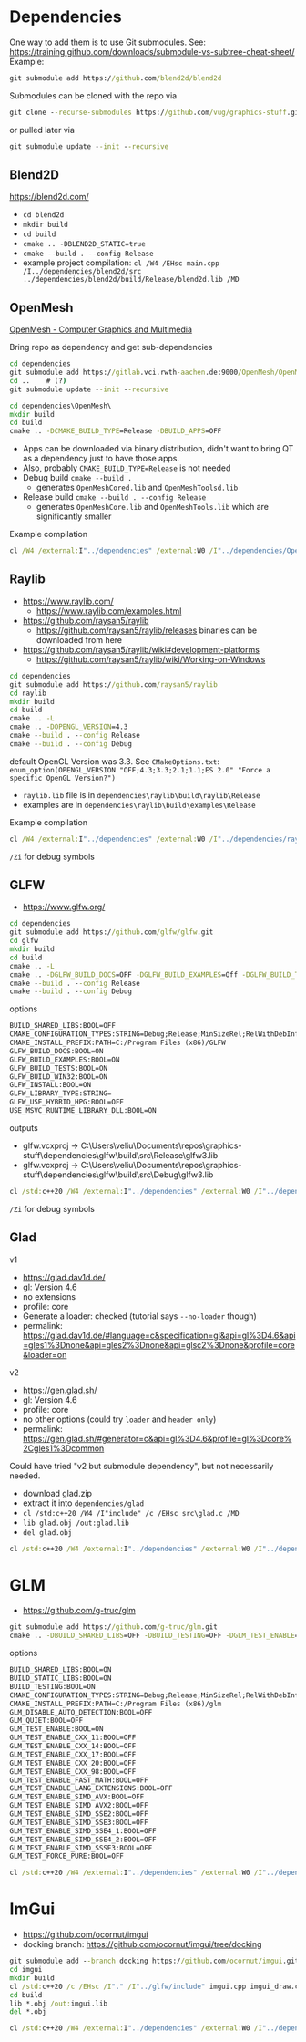 # Dependencies

One way to add them is to use Git submodules. See: <https://training.github.com/downloads/submodule-vs-subtree-cheat-sheet/>
Example:

```cmd
git submodule add https://github.com/blend2d/blend2d
```

Submodules can be cloned with the repo via

```cmd
git clone --recurse-submodules https://github.com/vug/graphics-stuff.git
```

or pulled later via

```cmd
git submodule update --init --recursive
```

## Blend2D

<https://blend2d.com/>

* `cd blend2d`
* `mkdir build`
* `cd build`
* `cmake .. -DBLEND2D_STATIC=true`
* `cmake --build . --config Release`
* example project compilation: `cl /W4 /EHsc main.cpp /I../dependencies/blend2d/src ../dependencies/blend2d/build/Release/blend2d.lib /MD`

## OpenMesh

[OpenMesh \- Computer Graphics and Multimedia](https://www.graphics.rwth-aachen.de/software/openmesh/)

Bring repo as dependency and get sub-dependencies

```cmd
cd dependencies
git submodule add https://gitlab.vci.rwth-aachen.de:9000/OpenMesh/OpenMesh.git
cd ..    # (?)
git submodule update --init --recursive
```

```cmd
cd dependencies\OpenMesh\
mkdir build
cd build
cmake .. -DCMAKE_BUILD_TYPE=Release -DBUILD_APPS=OFF
```

* Apps can be downloaded via binary distribution, didn't want to bring QT as a dependency just to have those apps.
* Also, probably `CMAKE_BUILD_TYPE=Release` is not needed
* Debug build `cmake --build .`
  * generates `OpenMeshCored.lib` and `OpenMeshToolsd.lib`
* Release build `cmake --build . --config Release`
  * generates `OpenMeshCore.lib` and `OpenMeshTools.lib` which are significantly smaller

Example compilation

```cmd
cl /W4 /external:I"../dependencies" /external:W0 /I"../dependencies/OpenMesh/src" ../dependencies/OpenMesh/build/Build/lib/OpenMeshCore.lib /MD /D_USE_MATH_DEFINES /EHsc cube.cpp
```

## Raylib

* <https://www.raylib.com/>
  * <https://www.raylib.com/examples.html>
* <https://github.com/raysan5/raylib>
  * <https://github.com/raysan5/raylib/releases> binaries can be downloaded from here
* <https://github.com/raysan5/raylib/wiki#development-platforms>
  * <https://github.com/raysan5/raylib/wiki/Working-on-Windows>

```cmd
cd dependencies
git submodule add https://github.com/raysan5/raylib
cd raylib
mkdir build
cd build
cmake .. -L
cmake .. -DOPENGL_VERSION=4.3 
cmake --build . --config Release
cmake --build . --config Debug
```

default OpenGL Version was 3.3. See `CMakeOptions.txt`: `enum_option(OPENGL_VERSION "OFF;4.3;3.3;2.1;1.1;ES 2.0" "Force a specific OpenGL Version?")`

* `raylib.lib` file is in `dependencies\raylib\build\raylib\Release`
* examples are in `dependencies\raylib\build\examples\Release`

Example compilation

```cmd
cl /W4 /external:I"../dependencies" /external:W0 /I"../dependencies/raylib/build/raylib/include" ../dependencies/raylib/build/raylib/Release/raylib.lib User32.lib gdi32.lib Shell32.lib Winmm.lib /MD /EHsc raylib.cpp
```

`/Zi` for debug symbols

## GLFW

* <https://www.glfw.org/>

```cmd
cd dependencies
git submodule add https://github.com/glfw/glfw.git
cd glfw
mkdir build
cd build
cmake .. -L
cmake .. -DGLFW_BUILD_DOCS=OFF -DGLFW_BUILD_EXAMPLES=Off -DGLFW_BUILD_TESTS=OFF -DGLFW_INSTALL=OFF
cmake --build . --config Release
cmake --build . --config Debug
```

options

```txt
BUILD_SHARED_LIBS:BOOL=OFF
CMAKE_CONFIGURATION_TYPES:STRING=Debug;Release;MinSizeRel;RelWithDebInfo
CMAKE_INSTALL_PREFIX:PATH=C:/Program Files (x86)/GLFW
GLFW_BUILD_DOCS:BOOL=ON
GLFW_BUILD_EXAMPLES:BOOL=ON
GLFW_BUILD_TESTS:BOOL=ON
GLFW_BUILD_WIN32:BOOL=ON
GLFW_INSTALL:BOOL=ON
GLFW_LIBRARY_TYPE:STRING=
GLFW_USE_HYBRID_HPG:BOOL=OFF
USE_MSVC_RUNTIME_LIBRARY_DLL:BOOL=ON
```

outputs

* glfw.vcxproj -> C:\Users\veliu\Documents\repos\graphics-stuff\dependencies\glfw\build\src\Release\glfw3.lib
* glfw.vcxproj -> C:\Users\veliu\Documents\repos\graphics-stuff\dependencies\glfw\build\src\Debug\glfw3.lib

```cmd
cl /std:c++20 /W4 /external:I"../dependencies" /external:W0 /I"../dependencies/glfw/include" ../dependencies/glfw/build/src/Release/glfw3.lib Opengl32.lib User32.lib Gdi32.lib Shell32.lib /MD /EHsc glfw_01.cpp
```

`/Zi` for debug symbols

## Glad

v1

* <https://glad.dav1d.de/>
* gl: Version 4.6
* no extensions
* profile: core
* Generate a loader: checked (tutorial says `--no-loader` though)
* permalink: <https://glad.dav1d.de/#language=c&specification=gl&api=gl%3D4.6&api=gles1%3Dnone&api=gles2%3Dnone&api=glsc2%3Dnone&profile=core&loader=on>

v2

* <https://gen.glad.sh/>
* gl: Version 4.6
* profile: core
* no other options (could try `loader` and `header only`)
* permalink: <https://gen.glad.sh/#generator=c&api=gl%3D4.6&profile=gl%3Dcore%2Cgles1%3Dcommon>

Could have tried "v2 but submodule dependency", but not necessarily needed.

* download glad.zip
* extract it into `dependencies/glad`
* `cl /std:c++20 /W4 /I"include" /c /EHsc src\glad.c /MD`
* `lib glad.obj /out:glad.lib`
* `del glad.obj`

```cmd
cl /std:c++20 /W4 /external:I"../dependencies" /external:W0 /I"../dependencies/glfw/include" ../dependencies/glfw/build/src/Release/glfw3.lib /I"../dependencies/glad/include" ../dependencies/glad/glad.lib Opengl32.lib User32.lib Gdi32.lib Shell32.lib /MD /EHsc glfw_02.cpp
```

# GLM

* <https://github.com/g-truc/glm>

```cmd
git submodule add https://github.com/g-truc/glm.git
cmake .. -DBUILD_SHARED_LIBS=OFF -DBUILD_TESTING=OFF -DGLM_TEST_ENABLE=OFF
```

options

```txt
BUILD_SHARED_LIBS:BOOL=ON
BUILD_STATIC_LIBS:BOOL=ON
BUILD_TESTING:BOOL=ON
CMAKE_CONFIGURATION_TYPES:STRING=Debug;Release;MinSizeRel;RelWithDebInfo
CMAKE_INSTALL_PREFIX:PATH=C:/Program Files (x86)/glm
GLM_DISABLE_AUTO_DETECTION:BOOL=OFF
GLM_QUIET:BOOL=OFF
GLM_TEST_ENABLE:BOOL=ON
GLM_TEST_ENABLE_CXX_11:BOOL=OFF
GLM_TEST_ENABLE_CXX_14:BOOL=OFF
GLM_TEST_ENABLE_CXX_17:BOOL=OFF
GLM_TEST_ENABLE_CXX_20:BOOL=OFF
GLM_TEST_ENABLE_CXX_98:BOOL=OFF
GLM_TEST_ENABLE_FAST_MATH:BOOL=OFF
GLM_TEST_ENABLE_LANG_EXTENSIONS:BOOL=OFF
GLM_TEST_ENABLE_SIMD_AVX:BOOL=OFF
GLM_TEST_ENABLE_SIMD_AVX2:BOOL=OFF
GLM_TEST_ENABLE_SIMD_SSE2:BOOL=OFF
GLM_TEST_ENABLE_SIMD_SSE3:BOOL=OFF
GLM_TEST_ENABLE_SIMD_SSE4_1:BOOL=OFF
GLM_TEST_ENABLE_SIMD_SSE4_2:BOOL=OFF
GLM_TEST_ENABLE_SIMD_SSSE3:BOOL=OFF
GLM_TEST_FORCE_PURE:BOOL=OFF
```

```cmd
cl /std:c++20 /W4 /external:I"../dependencies" /external:W0 /I"../dependencies/glm" ../dependencies/glm/build/glm/Release/glm_static.lib /EHsc glm_test.cpp
```

# ImGui


* <https://github.com/ocornut/imgui>
* docking branch: <https://github.com/ocornut/imgui/tree/docking>

```cmd
git submodule add --branch docking https://github.com/ocornut/imgui.git
cd imgui
mkdir build
cl /std:c++20 /c /EHsc /I"." /I"../glfw/include" imgui.cpp imgui_draw.cpp imgui_tables.cpp imgui_widgets.cpp imgui_demo.cpp backends/imgui_impl_glfw.cpp backends/imgui_impl_opengl3.cpp /MD /Fo.\build\
cd build
lib *.obj /out:imgui.lib
del *.obj
```

```cmd
cl /std:c++20 /W4 /external:I"../dependencies" /external:W0 /I"../dependencies/imgui" /I"../dependencies/imgui/backends" ../dependencies/imgui/build/imgui.lib /I"../dependencies/glfw/include" ../dependencies/glfw/build/src/Release/glfw3.lib Opengl32.lib Gdi32.lib Shell32.lib /MD /EHsc imgui_test.cpp
```